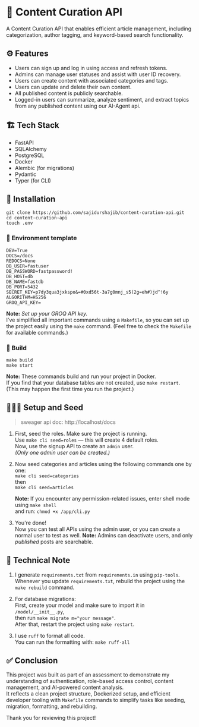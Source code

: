 # 📝 Content Curation API
A Content Curation API that enables efficient article management, including categorization, author tagging, and keyword-based search functionality.


## ⚙️ Features

- Users can sign up and log in using access and refresh tokens.
- Admins can manage user statuses and assist with user ID recovery.
- Users can create content with associated categories and tags.
- Users can update and delete their own content.
- All published content is publicly searchable.
- Logged-in users can summarize, analyze sentiment, and extract topics from any published content using our AI-Agent api.

## 🏗️ Tech Stack
- FastAPI
- SQLAlchemy
- PostgreSQL
- Docker
- Alembic (for migrations)
- Pydantic
- Typer (for CLI)

## 🧪 Installation
```
git clone https://github.com/sajidurshajib/content-curation-api.git
cd content-curation-api
touch .env
```

### 🌴 Environment template
```
DEV=True
DOCS=/docs
REDOCS=None
DB_USER=fastuser
DB_PASSWORD=fastpassword!
DB_HOST=db
DB_NAME=fastdb
DB_PORT=5432
SECRET_KEY=p7dy3qua3jxkspo&=#0xd56t-3a7g0mnj_s5(2g=eh#)jd^!6y
ALGORITHM=HS256
GROQ_API_KEY=
```
**Note:** *Set up your GROQ API key.*  
I've simplified all important commands using a `Makefile`, so you can set up the project easily using the `make` command.   (Feel free to check the `Makefile` for available commands.)

### 🏡 Build

```
make build
make start
```
**Note:** These commands build and run your project in Docker.  
If you find that your database tables are not created, use `make restart`.  
(This may happen the first time you run the project.)


## 👨🏻‍💻 Setup and Seed
> sweager api doc:  http://localhost/docs

1. First, seed the roles. Make sure the project is running.  
   Use `make cli seed=roles` — this will create 4 default roles.  
   Now, use the signup API to create an `admin` user.  
   *(Only one admin user can be created.)*
2. Now seed categories and articles using the following commands one by one:  
   `make cli seed=categories`  
   then  
   `make cli seed=articles`  

   **Note:** If you encounter any permission-related issues, enter shell mode using `make shell`  
   and run: `chmod +x /app/cli.py`
3.  You're done!  
   Now you can test all APIs using the admin user, or you can create a normal user to test as well. 
   **Note:** Admins can deactivate users, and only *published* posts are searchable.


## 📡 Technical Note

1. I generate `requirements.txt` from `requirements.in` using `pip-tools`.  
   Whenever you update `requirements.txt`, rebuild the project using the `make rebuild` command.

2. For database migrations:  
   First, create your model and make sure to import it in `/model/__init__.py`,  
   then run `make migrate m="your message"`.  
   After that, restart the project using `make restart`.

3. I use `ruff` to format all code.  
   You can run the formatting with: `make ruff-all`

## ✅ Conclusion

This project was built as part of an assessment to demonstrate my understanding of authentication, role-based access control, content management, and AI-powered content analysis.  
It reflects a clean project structure, Dockerized setup, and efficient developer tooling with `Makefile` commands to simplify tasks like seeding, migration, formatting, and rebuilding.

Thank you for reviewing this project!
